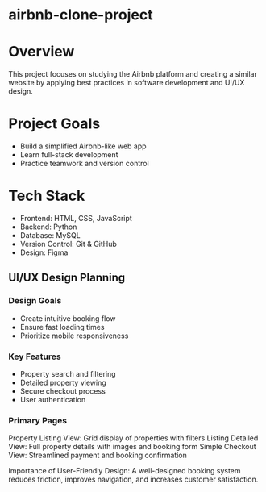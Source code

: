 # airbnb-clone-project
# Overview
This project focuses on studying the Airbnb platform and creating a similar website by applying best practices in software development and UI/UX design.
# Project Goals
- Build a simplified Airbnb-like web app
- Learn full-stack development
- Practice teamwork and version control
# Tech Stack
- Frontend: HTML, CSS, JavaScript
- Backend: Python
- Database: MySQL
- Version Control: Git & GitHub
- Design: Figma

## UI/UX Design Planning
### Design Goals
- Create intuitive booking flow
- Ensure fast loading times
- Prioritize mobile responsiveness

### Key Features
- Property search and filtering
- Detailed property viewing
- Secure checkout process
- User authentication

### Primary Pages
Property Listing View: Grid display of properties with filters 
Listing Detailed View: Full property details with images and booking form 
Simple Checkout View: Streamlined payment and booking confirmation 

Importance of User-Friendly Design: 
A well-designed booking system reduces friction, improves navigation, and increases customer satisfaction.
